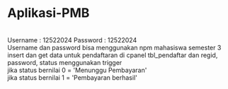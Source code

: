 # Aplikasi-PMB
<br>
Username : 12522024
Password : 12522024
<br>
Username dan password bisa menggunakan npm mahasiswa semester 3
<br>
insert dan get data untuk pendaftaran di cpanel tbl_pendaftar dan regid, password, status menggunakan trigger
<br> jika status bernilai 0 = 'Menunggu Pembayaran'<br>
    jika status bernilai 1 = 'Pembayaran berhasil'
